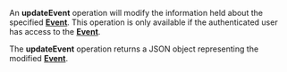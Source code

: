 <a name="updateEvent"></a>An **updateEvent** operation will modify the information held about the specified <a href="#events">**Event**</a>. This operation is only available if the authenticated user has access to the <a href="#events">**Event**</a>.

The **updateEvent** operation returns a JSON object representing the modified <a href="#events">**Event**</a>.
